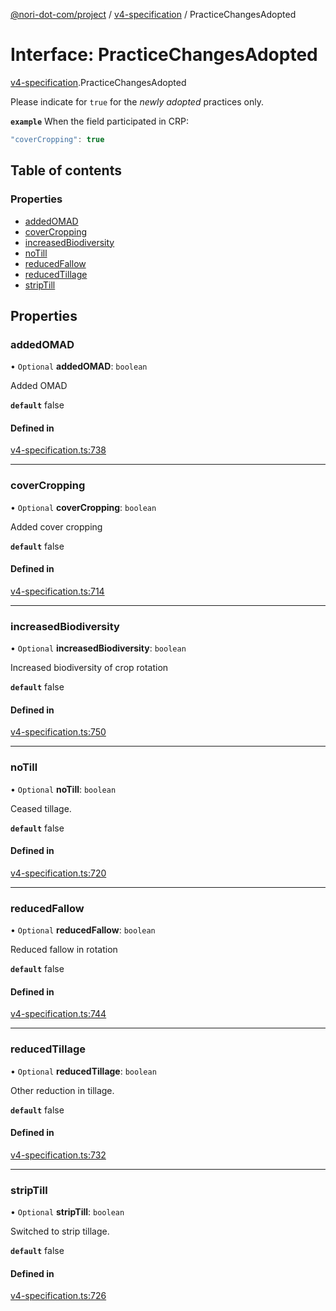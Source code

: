 [@nori-dot-com/project](../README.md) / [v4-specification](../modules/v4_specification.md) / PracticeChangesAdopted

# Interface: PracticeChangesAdopted

[v4-specification](../modules/v4_specification.md).PracticeChangesAdopted

Please indicate for `true` for the *newly adopted* practices only.

**`example`** When the field participated in CRP:

```js
"coverCropping": true
```

## Table of contents

### Properties

- [addedOMAD](v4_specification.PracticeChangesAdopted.md#addedomad)
- [coverCropping](v4_specification.PracticeChangesAdopted.md#covercropping)
- [increasedBiodiversity](v4_specification.PracticeChangesAdopted.md#increasedbiodiversity)
- [noTill](v4_specification.PracticeChangesAdopted.md#notill)
- [reducedFallow](v4_specification.PracticeChangesAdopted.md#reducedfallow)
- [reducedTillage](v4_specification.PracticeChangesAdopted.md#reducedtillage)
- [stripTill](v4_specification.PracticeChangesAdopted.md#striptill)

## Properties

### addedOMAD

• `Optional` **addedOMAD**: `boolean`

Added OMAD

**`default`** false

#### Defined in

[v4-specification.ts:738](https://github.com/nori-dot-eco/nori-dot-com/blob/0db6c17/packages/project/src/v4-specification.ts#L738)

___

### coverCropping

• `Optional` **coverCropping**: `boolean`

Added cover cropping

**`default`** false

#### Defined in

[v4-specification.ts:714](https://github.com/nori-dot-eco/nori-dot-com/blob/0db6c17/packages/project/src/v4-specification.ts#L714)

___

### increasedBiodiversity

• `Optional` **increasedBiodiversity**: `boolean`

Increased biodiversity of crop rotation

**`default`** false

#### Defined in

[v4-specification.ts:750](https://github.com/nori-dot-eco/nori-dot-com/blob/0db6c17/packages/project/src/v4-specification.ts#L750)

___

### noTill

• `Optional` **noTill**: `boolean`

Ceased tillage.

**`default`** false

#### Defined in

[v4-specification.ts:720](https://github.com/nori-dot-eco/nori-dot-com/blob/0db6c17/packages/project/src/v4-specification.ts#L720)

___

### reducedFallow

• `Optional` **reducedFallow**: `boolean`

Reduced fallow in rotation

**`default`** false

#### Defined in

[v4-specification.ts:744](https://github.com/nori-dot-eco/nori-dot-com/blob/0db6c17/packages/project/src/v4-specification.ts#L744)

___

### reducedTillage

• `Optional` **reducedTillage**: `boolean`

Other reduction in tillage.

**`default`** false

#### Defined in

[v4-specification.ts:732](https://github.com/nori-dot-eco/nori-dot-com/blob/0db6c17/packages/project/src/v4-specification.ts#L732)

___

### stripTill

• `Optional` **stripTill**: `boolean`

Switched to strip tillage.

**`default`** false

#### Defined in

[v4-specification.ts:726](https://github.com/nori-dot-eco/nori-dot-com/blob/0db6c17/packages/project/src/v4-specification.ts#L726)
